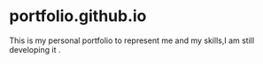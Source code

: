 # portfolio.github.io
This is my personal portfolio to represent me and my skills,I am still developing it .
